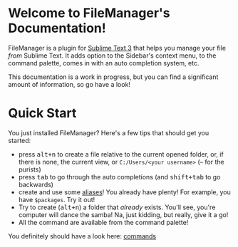 # Welcome to FileManager's Documentation!

FileManager is a plugin for [Sublime Text 3][st3] that helps you manage your file *from* Sublime Text. It adds option to the Sidebar's context menu, to the command palette, comes in with an auto completion system, etc.

This documentation is a work in progress, but you can find a significant amount of information, so go have a look!

# Quick Start

You just installed FileManager? Here's a few tips that should get you started:

- press <kbd>alt+n</kbd> to create a file relative to the current opened folder, or, if there is none, the current view, or `C:/Users/<your username>` (`~` for the purists)
- press <kbd>tab</kbd> to go through the auto completions (and <kbd>shift+tab</kbd> to go backwards)
- create and use some [aliases](Aliases)! You already have plenty! For example, you have `$packages`. Try it out!
- Try to create (<kbd>alt+n</kbd>) a folder that *already* exists. You'll see, you're computer will dance the samba! Na, just kidding, but really, give it a go!
- All the command are available from the command palette!

You definitely should have a look here: [commands](commands.md)

[st3]: http://sublimetext.com/
